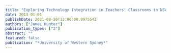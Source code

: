 ```yaml
---
title: "Exploring Technology Integration in Teachers' Classrooms in NSW Public Schools"
date: 2013-01-01
publishDate: 2021-08-20T12:06:00.097554Z
authors: ["JaneL Hunter"]
publication_types: ["2"]
abstract: ""
featured: false
publication: "*University of Western Sydney*"
---
```


